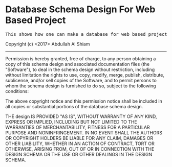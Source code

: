Database Schema Design For Web Based Project
====================

<pre>This shows how one can make a database for web based project.</pre>
Copyright (c) <2017> Abdullah Al Shiam
<hr></hr>

Permission is hereby granted, free of charge, to any person obtaining a copy
of this schema design and associated documentation files (the "Software"), to deal
in the schema design without restriction, including without limitation the rights
to use, copy, modify, merge, publish, distribute, sublicense, and/or sell
copies of the Software, and to permit persons to whom the schema design is
furnished to do so, subject to the following conditions:

The above copyright notice and this permission notice shall be included in
all copies or substantial portions of the database schema design.

THE design IS PROVIDED "AS IS", WITHOUT WARRANTY OF ANY KIND, EXPRESS OR
IMPLIED, INCLUDING BUT NOT LIMITED TO THE WARRANTIES OF MERCHANTABILITY,
FITNESS FOR A PARTICULAR PURPOSE AND NONINFRINGEMENT. IN NO EVENT SHALL THE
AUTHORS OR COPYRIGHT HOLDERS BE LIABLE FOR ANY CLAIM, DAMAGES OR OTHER
LIABILITY, WHETHER IN AN ACTION OF CONTRACT, TORT OR OTHERWISE, ARISING FROM,
OUT OF OR IN CONNECTION WITH THE DESIGN SCHEMA OR THE USE OR OTHER DEALINGS IN
THE DESIGN SCHEMA.

